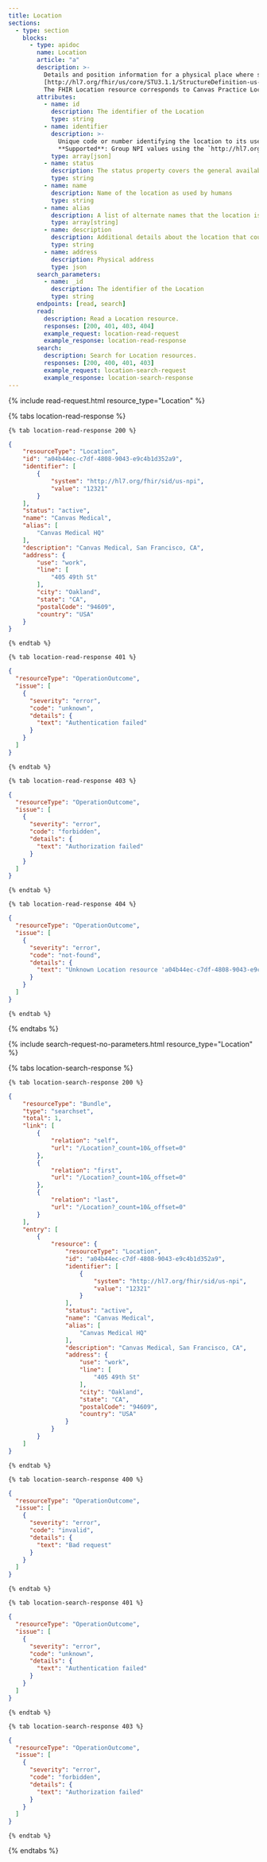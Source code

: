 ```yaml
---
title: Location
sections:
  - type: section
    blocks:
      - type: apidoc
        name: Location
        article: "a"
        description: >-
          Details and position information for a physical place where services are provided and resources and participants may be stored, found, contained, or accommodated.<br><br>
          [http://hl7.org/fhir/us/core/STU3.1.1/StructureDefinition-us-core-location.html](http://hl7.org/fhir/us/core/STU3.1.1/StructureDefinition-us-core-location.html)<br><br>
          The FHIR Location resource corresponds to Canvas Practice Location.
        attributes:
          - name: id
            description: The identifier of the Location
            type: string
          - name: identifier
            description: >-
              Unique code or number identifying the location to its users.<br>
              **Supported**: Group NPI values using the `http://hl7.org/fhir/sid/us-npi` system
            type: array[json]
          - name: status
            description: The status property covers the general availability of the resource, not the current value which may be covered by the operationStatus, or by a schedule/slots if they are configured for the location
            type: string
          - name: name
            description: Name of the location as used by humans
            type: string
          - name: alias
            description: A list of alternate names that the location is known as, or was known as, in the past
            type: array[string]
          - name: description
            description: Additional details about the location that could be displayed as further information to identify the location beyond its name
            type: string
          - name: address
            description: Physical address
            type: json
        search_parameters:
          - name: _id
            description: The identifier of the Location
            type: string
        endpoints: [read, search]
        read:
          description: Read a Location resource.
          responses: [200, 401, 403, 404]
          example_request: location-read-request
          example_response: location-read-response
        search:
          description: Search for Location resources.
          responses: [200, 400, 401, 403]
          example_request: location-search-request
          example_response: location-search-response
---
```


<div id="location-read-request">
{%  include read-request.html resource_type="Location" %}
</div>

<div id="location-read-response">

  {% tabs location-read-response %}

    {% tab location-read-response 200 %}
```json
{
    "resourceType": "Location",
    "id": "a04b44ec-c7df-4808-9043-e9c4b1d352a9",
    "identifier": [
        {
            "system": "http://hl7.org/fhir/sid/us-npi",
            "value": "12321"
        }
    ],
    "status": "active",
    "name": "Canvas Medical",
    "alias": [
        "Canvas Medical HQ"
    ],
    "description": "Canvas Medical, San Francisco, CA",
    "address": {
        "use": "work",
        "line": [
            "405 49th St"
        ],
        "city": "Oakland",
        "state": "CA",
        "postalCode": "94609",
        "country": "USA"
    }
}
```
    {% endtab %}

    {% tab location-read-response 401 %}
```json
{
  "resourceType": "OperationOutcome",
  "issue": [
    {
      "severity": "error",
      "code": "unknown",
      "details": {
        "text": "Authentication failed"
      }
    }
  ]
}
```
    {% endtab %}

    {% tab location-read-response 403 %}
```json
{
  "resourceType": "OperationOutcome",
  "issue": [
    {
      "severity": "error",
      "code": "forbidden",
      "details": {
        "text": "Authorization failed"
      }
    }
  ]
}
```
    {% endtab %}

    {% tab location-read-response 404 %}
```json
{
  "resourceType": "OperationOutcome",
  "issue": [
    {
      "severity": "error",
      "code": "not-found",
      "details": {
        "text": "Unknown Location resource 'a04b44ec-c7df-4808-9043-e9c4b1d352a9'"
      }
    }
  ]
}
```
    {% endtab %}

  {% endtabs %}

</div>

<div id="location-search-request">
{% include search-request-no-parameters.html resource_type="Location" %}
</div>

<div id="location-search-response">

  {% tabs location-search-response %}

    {% tab location-search-response 200 %}
```json
{
    "resourceType": "Bundle",
    "type": "searchset",
    "total": 1,
    "link": [
        {
            "relation": "self",
            "url": "/Location?_count=10&_offset=0"
        },
        {
            "relation": "first",
            "url": "/Location?_count=10&_offset=0"
        },
        {
            "relation": "last",
            "url": "/Location?_count=10&_offset=0"
        }
    ],
    "entry": [
        {
            "resource": {
                "resourceType": "Location",
                "id": "a04b44ec-c7df-4808-9043-e9c4b1d352a9",
                "identifier": [
                    {
                        "system": "http://hl7.org/fhir/sid/us-npi",
                        "value": "12321"
                    }
                ],
                "status": "active",
                "name": "Canvas Medical",
                "alias": [
                    "Canvas Medical HQ"
                ],
                "description": "Canvas Medical, San Francisco, CA",
                "address": {
                    "use": "work",
                    "line": [
                        "405 49th St"
                    ],
                    "city": "Oakland",
                    "state": "CA",
                    "postalCode": "94609",
                    "country": "USA"
                }
            }
        }
    ]
}
```
    {% endtab %}

    {% tab location-search-response 400 %}
```json
{
  "resourceType": "OperationOutcome",
  "issue": [
    {
      "severity": "error",
      "code": "invalid",
      "details": {
        "text": "Bad request"
      }
    }
  ]
}
```
    {% endtab %}

    {% tab location-search-response 401 %}
```json
{
  "resourceType": "OperationOutcome",
  "issue": [
    {
      "severity": "error",
      "code": "unknown",
      "details": {
        "text": "Authentication failed"
      }
    }
  ]
}
```
    {% endtab %}

    {% tab location-search-response 403 %}
```json
{
  "resourceType": "OperationOutcome",
  "issue": [
    {
      "severity": "error",
      "code": "forbidden",
      "details": {
        "text": "Authorization failed"
      }
    }
  ]
}
```
    {% endtab %}

  {% endtabs %}

</div>
